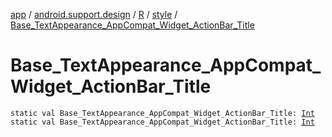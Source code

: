 [app](../../../index.md) / [android.support.design](../../index.md) / [R](../index.md) / [style](index.md) / [Base_TextAppearance_AppCompat_Widget_ActionBar_Title](./-base_-text-appearance_-app-compat_-widget_-action-bar_-title.md)

# Base_TextAppearance_AppCompat_Widget_ActionBar_Title

`static val Base_TextAppearance_AppCompat_Widget_ActionBar_Title: `[`Int`](https://kotlinlang.org/api/latest/jvm/stdlib/kotlin/-int/index.html)
`static val Base_TextAppearance_AppCompat_Widget_ActionBar_Title: `[`Int`](https://kotlinlang.org/api/latest/jvm/stdlib/kotlin/-int/index.html)